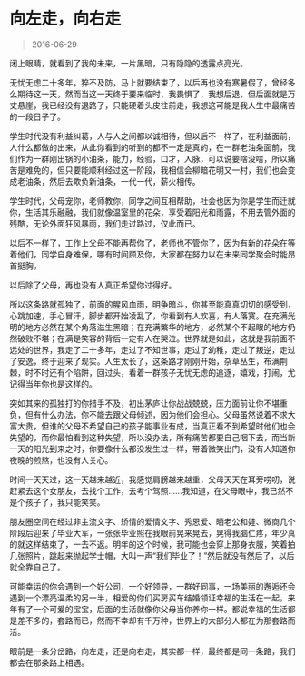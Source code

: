 # 向左走，向右走

> 2016-06-29

闭上眼睛，就看到了我的未来，一片黑暗，只有隐隐的透露点亮光。

无忧无虑二十多年，猝不及防，马上就要结束了，以后再也没有寒暑假了，曾经多么期待这一天，然而当这一天终于要来临时，我畏惧了，我想后退，但后面就是万丈悬崖，我已经没有退路了，只能硬着头皮往前走，我想这可能是我人生中最痛苦的一段日子了。

学生时代没有利益纠葛，人与人之间都以诚相待，但以后不一样了，在利益面前，人什么都做的出来，从此你看到的听到的都不一定是真的，在一群老油条面前，我们作为一群刚出锅的小油条，能力，经验，口才，人脉，可以说要啥没啥，所以痛苦是难免的，但只要能顺利经过这一阶段，我相信会柳暗花明又一村，我们也会变成老油条，然后去欺负新油条，一代一代，薪火相传。

学生时代，父母宠你，老师教你，同学之间互相帮助，社会也因为你是学生而迁就你，生活其乐融融，我们就像温室里的花朵，享受着阳光和雨露，不用去管外面的残酷，无论外面狂风暴雨，我们走过路过，仅此而已。

以后不一样了，工作上父母不能再帮你了，老师也不管你了，因为有新的花朵在等着他们，同学自身难保，哪有时间顾及你，大家都在努力以在未来同学聚会时能昂首挺胸。

以后除了父母，再也没有人真正希望你过得好。

所以这条路就孤独了，前面的腥风血雨，明争暗斗，你甚至能真真切切的感受到，心跳加速，手心冒汗，脚步都开始凌乱了，你看到有人欢喜，有人落寞。在充满光明的地方必然在某个角落滋生黑暗；在充满繁华的地方，必然某个不起眼的地方仍然破败不堪；在满是笑容的背后一定有人在哭泣。世界就是如此，这就是我前面不远处的世界，我走了二十多年，走过了不知世事，走过了幼稚，走过了叛逆，走过了安逸，终于迎来了现实。人生太长了，这条路才刚刚开始，杂草丛生，布满荆棘，时不时还有个陷阱，回过头，看着一群孩子无忧无虑的追逐，嬉戏，打闹，尤记得当年你也是这样的。

突如其来的孤独打的你措手不及，初出茅庐让你战战兢兢，压力面前让你不堪重负，但有什么办法，你不能去跟父母倾述，因为他们会担心。父母虽然说着不求大富大贵，但谁的父母不希望自己的孩子能事业有成，当真正看不到希望时他们也会失望的，而你最怕看到这种失望，所以没办法，所有痛苦都要自己咽下去，而当新一天的阳光到来之时，你要像什么都没发生过一样，带着微笑出门，没有人知道你夜晚的煎熬，也没有人关心。

时间一天天过，这一天越来越近，我感觉肩膀越来越重，父母天天在耳旁唠叨，说赶紧去这个女朋友，去找个工作，去考个驾照……我知道，在父母眼中，我已然不是个孩子了，我只能笑笑。

朋友圈空间在经过非主流文字、矫情的爱情文字、秀恩爱、晒老公和娃、微商几个阶段后迎来了毕业大军，一张张毕业照在我眼前晃来晃去，晃得我脑仁疼，年少真的就这样结束了，一去不返。明年的这个时候，我可能也会穿上那身衣服，笑着拍几张照片，跳起来抛起学士帽，大叫一声“我们毕业了！”然后就没有然后了，以后就全靠自己了。

可能幸运的你会遇到一个好公司，一个好领导，一群好同事，一场美丽的邂逅还会遇到一个漂亮温柔的另一半，相爱的你们买房买车结婚领证幸福的生活在一起，来年有了一个可爱的宝宝，后面的生活就像你父母当你养你一样。都说幸福的生活都是差不多的，套路而已，然而不幸却有千万种，世界上的大部分人都在为那套路而活。

眼前是一条分岔路，向左走，还是向右走，其实都一样，最终都是同一条路，我们都会在那条路上相遇。